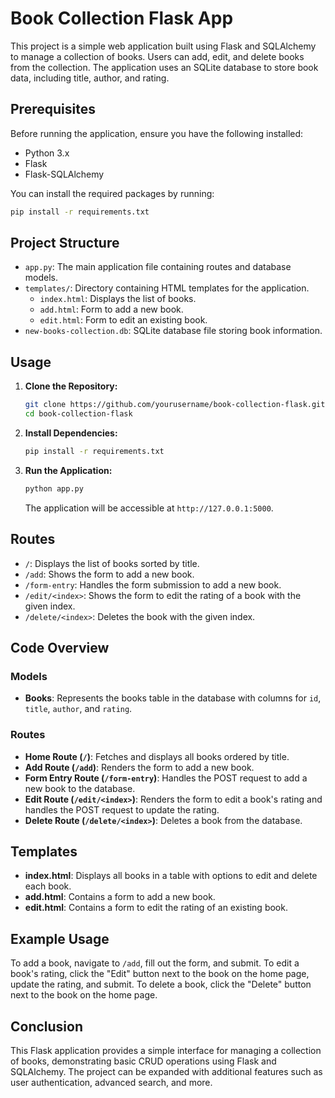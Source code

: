 # Book Collection Flask App

This project is a simple web application built using Flask and SQLAlchemy to manage a collection of books. Users can add, edit, and delete books from the collection. The application uses an SQLite database to store book data, including title, author, and rating.

## Prerequisites

Before running the application, ensure you have the following installed:

- Python 3.x
- Flask
- Flask-SQLAlchemy

You can install the required packages by running:

```bash
pip install -r requirements.txt
```

## Project Structure

- `app.py`: The main application file containing routes and database models.
- `templates/`: Directory containing HTML templates for the application.
  - `index.html`: Displays the list of books.
  - `add.html`: Form to add a new book.
  - `edit.html`: Form to edit an existing book.
- `new-books-collection.db`: SQLite database file storing book information.

## Usage

1. **Clone the Repository:**

   ```bash
   git clone https://github.com/yourusername/book-collection-flask.git
   cd book-collection-flask
   ```

2. **Install Dependencies:**

   ```bash
   pip install -r requirements.txt
   ```

3. **Run the Application:**

   ```bash
   python app.py
   ```

   The application will be accessible at `http://127.0.0.1:5000`.

## Routes

- `/`: Displays the list of books sorted by title.
- `/add`: Shows the form to add a new book.
- `/form-entry`: Handles the form submission to add a new book.
- `/edit/<index>`: Shows the form to edit the rating of a book with the given index.
- `/delete/<index>`: Deletes the book with the given index.

## Code Overview

### Models

- **Books**: Represents the books table in the database with columns for `id`, `title`, `author`, and `rating`.

### Routes

- **Home Route (`/`)**: Fetches and displays all books ordered by title.
- **Add Route (`/add`)**: Renders the form to add a new book.
- **Form Entry Route (`/form-entry`)**: Handles the POST request to add a new book to the database.
- **Edit Route (`/edit/<index>`)**: Renders the form to edit a book's rating and handles the POST request to update the rating.
- **Delete Route (`/delete/<index>`)**: Deletes a book from the database.

## Templates

- **index.html**: Displays all books in a table with options to edit and delete each book.
- **add.html**: Contains a form to add a new book.
- **edit.html**: Contains a form to edit the rating of an existing book.

## Example Usage

To add a book, navigate to `/add`, fill out the form, and submit. To edit a book's rating, click the "Edit" button next to the book on the home page, update the rating, and submit. To delete a book, click the "Delete" button next to the book on the home page.

## Conclusion

This Flask application provides a simple interface for managing a collection of books, demonstrating basic CRUD operations using Flask and SQLAlchemy. The project can be expanded with additional features such as user authentication, advanced search, and more.
